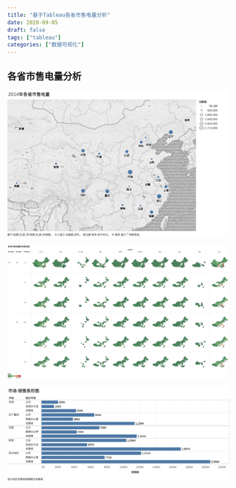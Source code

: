 ```yaml
---
title: "基于Tableau各省市售电量分析"
date: 2020-09-05
draft: false
tags: ["tableau"]
categories: ["数据可视化"]
---
```


## 各省市售电量分析

![2014年各省市售电量](/images/202009/2014年各省市售电量.png)

![各省市售电量的多维地图](/images/202009/各省市售电量的多维地图.png)

![市场-销售条形图](/images/202009/市场-销售条形图.png)



